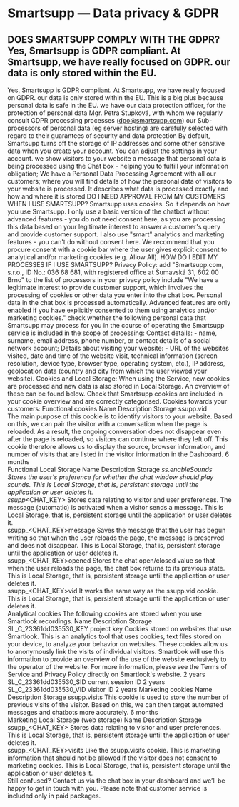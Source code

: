 # Smartsupp — Data privacy & GDPR
## DOES SMARTSUPP COMPLY WITH THE GDPR? Yes, Smartsupp is GDPR compliant. At Smartsupp, we have really focused on GDPR. our data is only stored within the EU.
Yes, Smartsupp is GDPR compliant.
At Smartsupp, we have really focused on GDPR.
our data is only stored within the EU. This is a big plus because personal data is safe in the EU. 
we have our data protection officer, for the protection of personal data Mgr. Petra Stupková, with whom we regularly consult GDPR processing processes (dpo@smartsupp.com)
our Sub-processors of personal data (eg server hosting) are carefully selected with regard to their guarantees of security and data protection
By default, Smartsupp turns off the storage of IP addresses and some other sensitive data when you create your account. You can adjust the settings in your account.
we show visitors to your website a message that personal data is being processed using the Chat box - helping you to fulfill your information obligation;
We have a Personal Data Processing Agreement with all our customers; where you will find details of how the personal data of visitors to your website is processed. It describes what data is processed exactly and how and where it is stored
DO I NEED APPROVAL FROM MY CUSTOMERS WHEN I USE SMARTSUPP?
Smartsupp uses cookies. So it depends on how you use Smartsupp.
I only use a basic version of the chatbot without advanced features - you do not need consent here, as you are processing this data based on your legitimate interest to answer a customer's query and provide customer support.
I also use "smart" analytics and marketing features - you can't do without consent here. We recommend that you procure consent with a cookie bar where the user gives explicit consent to analytical and/or marketing cookies (e.g. Allow All).
HOW DO I EDIT MY PROCESSES IF I USE SMARTSUPP?
Privacy Policy:
add "Smartsupp.com, s.r.o., ID No.: 036 68 681, with registered office at Šumavská 31, 602 00 Brno" to the list of processors in your privacy policy
include "We have a legitimate interest to provide customer support, which involves the processing of cookies or other data you enter into the chat box. Personal data in the chat box is processed automatically. Advanced features are only enabled if you have explicitly consented to them using analytics and/or marketing cookies." 
check whether the following personal data that Smartsupp may process for you in the course of operating the Smartsupp service is included in the scope of processing:
Contact details: - name, surname, email address, phone number, or contact details of a social network account;
Details about visiting your website: - URL of the websites visited, date and time of the website visit, technical information (screen resolution, device type, browser type, operating system, etc.), IP address, geolocation data (country and city from which the user viewed your website).
Cookies and Local Storage:
When using the Service, new cookies are processed and new data is also stored in Local Storage. An overview of these can be found below.
Check that Smartsupp cookies are included in your cookie overview and are correctly categorised.
Cookies towards your customers:
Functional cookies
Name	Description	Storage	
ssupp.vid	
The main purpose of this cookie is to identify visitors to your website. Based on this, we can pair the visitor with a conversation when the page is reloaded. As a result, the ongoing conversation does not disappear even after the page is reloaded, so visitors can continue where they left off.
This cookie therefore allows us to display the source, browser information, and number of visits that are listed in the visitor information in the Dashboard.
	6 months	
Functional Local Storage
Name	Description	Storage	
_ss.enableSounds	Stores the user's preference for whether the chat window should play sounds.	This is Local Storage, that is, persistent storage until the application or user deletes it.	
ssupp_<CHAT_KEY>	Stores data relating to visitor and user preferences. The message (automatic) is activated when a visitor sends a message.	This is Local Storage, that is, persistent storage until the application or user deletes it.	
ssupp_<CHAT_KEY>message	Saves the message that the user has begun writing so that when the user reloads the page, the message is preserved and does not disappear.	This is Local Storage, that is, persistent storage until the application or user deletes it.	
ssupp_<CHAT_KEY>opened	Stores the chat open/closed value so that when the user reloads the page, the chat box returns to its previous state.	This is Local Storage, that is, persistent storage until the application or user deletes it.	
ssupp_<CHAT_KEY>vid	It works the same way as the ssupp.vid cookie.	This is Local Storage, that is, persistent storage until the application or user deletes it.	
Analytical cookies
The following cookies are stored when you use Smartlook recordings.
Name		Description	Storage	
SL_C_23361dd035530_KEY	project key	Cookies stored on websites that use Smartlook. This is an analytics tool that uses cookies, text files stored on your device, to analyze your behavior on websites. These cookies allow us to anonymously link the visits of individual visitors. Smartlook will use this information to provide an overview of the use of the website exclusively to the operator of the website. For more information, please see the Terms of Service and Privacy Policy directly on Smartlook's website.	2 years	
SL_C_23361dd035530_SID	current session ID	2 years	
SL_C_23361dd035530_VID	visitor ID	2 years	
Marketing cookies
Name	Description	Storage	
ssupp.visits	This cookie is used to store the number of previous visits of the visitor. Based on this, we can then target automated messages and chatbots more accurately.	6 months	
Marketing Local Storage (web storage)
Name	Description	Storage	
ssupp_<CHAT_KEY>	Stores data relating to visitor and user preferences.	This is Local Storage, that is, persistent storage until the application or user deletes it.	
ssupp_<CHAT_KEY>visits	Like the ssupp.visits cookie. This is marketing information that should not be allowed if the visitor does not consent to marketing cookies.	This is Local Storage, that is, persistent storage until the application or user deletes it.	
Still confused? Contact us via the chat box in your dashboard and we’ll be happy to get in touch with you. Please note that customer service is included only in paid packages.

